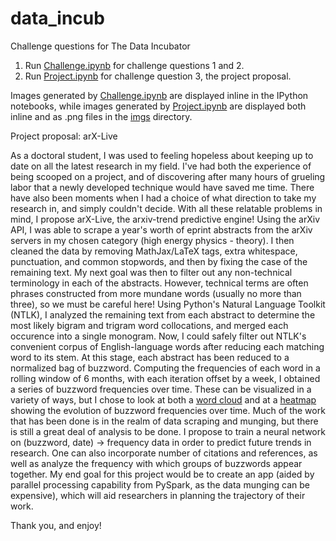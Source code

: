 # data_incub
Challenge questions for The Data Incubator

1) Run [Challenge.ipynb](notebooks/Challenge.ipynb) for challenge questions 1 and 2.
2) Run [Project.ipynb](notebooks/Project.ipynb) for challenge question 3, the project proposal.

Images generated by [Challenge.ipynb](notebooks/Challenge.ipynb) are displayed inline in the IPython notebooks, while images generated by [Project.ipynb](notebooks/Project.ipynb) are displayed both inline and as .png files in the [imgs](imgs) directory.

Project proposal: arX-Live

As a doctoral student, I was used to feeling hopeless about keeping up to date on all the latest research in my field. I've had both the experience of being scooped on a project, and of discovering after many hours of grueling labor that a newly developed technique would have saved me time. There have also been moments when I had a choice of what direction to take my research in, and simply couldn't decide. With all these relatable problems in mind, I propose arX-Live, the arxiv-trend predictive engine! Using the arXiv API, I was able to scrape a year's worth of eprint abstracts from the arXiv servers in my chosen category (high energy physics - theory). I then cleaned the data by removing MathJax/LaTeX tags, extra whitespace, punctuation, and common stopwords, and then by fixing the case of the remaining text. My next goal was then to filter out any non-technical terminology in each of the abstracts. However, technical terms are often phrases constructed from more mundane words (usually no more than three), so we must be careful here! Using Python's Natural Language Toolkit (NTLK), I analyzed the remaining text from each abstract to determine the most likely bigram and trigram word collocations, and merged each occurence into a single monogram. Now, I could safely filter out NTLK's convenient corpus of English-language words after reducing each matching word to its stem. At this stage, each abstract has been reduced to a normalized bag of buzzword. Computing the frequencies of each word in a rolling window of 6 months, with each iteration offset by a week, I obtained a series of buzzword frequencies over time. These can be visualized in a variety of ways, but I chose to look at both a [word cloud](imgs/wordcloud.png) and at a [heatmap](imgs/heatmap_freq.png) showing the evolution of buzzword frequencies over time. Much of the work that has been done is in the realm of data scraping and munging, but there is still a great deal of analysis to be done. I propose to train a neural network on (buzzword, date) -> frequency data in order to predict future trends in research. One can also incorporate number of citations and references, as well as analyze the frequency with which groups of buzzwords appear together. My end goal for this project would be to create an app (aided by parallel processing capability from PySpark, as the data munging can be expensive), which will aid researchers in planning the trajectory of their work.

Thank you, and enjoy!

